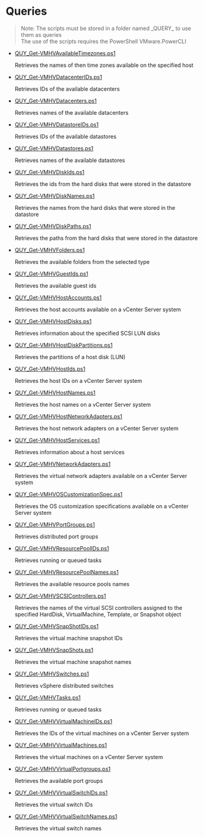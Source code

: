 # Queries

> Note: The scripts must be stored in a folder named \_QUERY_ to use them as queries
<br>The use of the scripts requires the PowerShell VMware.PowerCLI

+ [QUY_Get-VMHVAvailableTimezones.ps1](./QUY_Get-VMHVAvailableTimezones.ps1)

  Retrieves the names of then time zones available on the specified host

+ [QUY_Get-VMHVDatacenterIDs.ps1](./QUY_Get-VMHVDatacenterIDs.ps1)

  Retrieves IDs of the available datacenters

+ [QUY_Get-VMHVDatacenters.ps1](./QUY_Get-VMHVDatacenters.ps1)

  Retrieves names of the available datacenters

+ [QUY_Get-VMHVDatastoreIDs.ps1](./QUY_Get-VMHVDatastoreIDs.ps1)

  Retrieves IDs of the available datastores

+ [QUY_Get-VMHVDatastores.ps1](./QUY_Get-VMHVDatastores.ps1)

  Retrieves names of the available datastores

+ [QUY_Get-VMHVDiskIds.ps1](./QUY_Get-VMHVDiskIds.ps1)

  Retrieves the ids from the hard disks that were stored in the datastore

+ [QUY_Get-VMHVDiskNames.ps1](./QUY_Get-VMHVDiskNames.ps1)

  Retrieves the names from the hard disks that were stored in the datastore

+ [QUY_Get-VMHVDiskPaths.ps1](./QUY_Get-VMHVDiskPaths.ps1)

  Retrieves the paths from the hard disks that were stored in the datastore

+ [QUY_Get-VMHVFolders.ps1](./QUY_Get-VMHVFolders.ps1)

  Retrieves the available folders from the selected type 

+ [QUY_Get-VMHVGuestIds.ps1](./QUY_Get-VMHVGuestIds.ps1)

  Retrieves the available guest ids

+ [QUY_Get-VMHVHostAccounts.ps1](./QUY_Get-VMHVHostAccounts.ps1)

  Retrieves the host accounts available on a vCenter Server system

+ [QUY_Get-VMHVHostDisks.ps1](./QUY_Get-VMHVHostDisks.ps1)

  Retrieves information about the specified SCSI LUN disks

+ [QUY_Get-VMHVHostDiskPartitions.ps1](./QUY_Get-VMHVHostDiskPartitions.ps1)

  Retrieves the partitions of a host disk (LUN)

+ [QUY_Get-VMHVHostIds.ps1](./QUY_Get-VMHVHostIds.ps1)

  Retrieves the host IDs on a vCenter Server system

+ [QUY_Get-VMHVHostNames.ps1](./QUY_Get-VMHVHostNames.ps1)

  Retrieves the host names on a vCenter Server system

+ [QUY_Get-VMHVHostNetworkAdapters.ps1](./QUY_Get-VMHVHostNetworkAdapters.ps1)

  Retrieves the host network adapters on a vCenter Server system

+ [QUY_Get-VMHVHostServices.ps1](./QUY_Get-VMHVHostServices.ps1)

  Retrieves information about a host services

+ [QUY_Get-VMHVNetworkAdapters.ps1](./QUY_Get-VMHVNetworkAdapters.ps1)

  Retrieves the virtual network adapters available on a vCenter Server system

+ [QUY_Get-VMHVOSCustomizationSpec.ps1](./QUY_Get-VMHVOSCustomizationSpec.ps1)

  Retrieves the OS customization specifications available on a vCenter Server system

+ [QUY_Get-VMHVPortGroups.ps1](./QUY_Get-VMHVPortGroups.ps1)

  Retrieves distributed port groups

+ [QUY_Get-VMHVResourcePoolIDs.ps1](./QUY_Get-VMHVResourcePoolIDs.ps1)

  Retrieves running or queued tasks

+ [QUY_Get-VMHVResourcePoolNames.ps1](./QUY_Get-VMHVResourcePoolNames.ps1)

  Retrieves the available resource pools names

+ [QUY_Get-VMHVSCSIControllers.ps1](./QUY_Get-VMHVSCSIControllers.ps1)

  Retrieves the names of the virtual SCSI controllers assigned to the specified HardDisk, VirtualMachine, Template, or Snapshot object

+ [QUY_Get-VMHVSnapShotIDs.ps1](./QUY_Get-VMHVSnapShotIDs.ps1)
  
  Retrieves the virtual machine snapshot IDs

+ [QUY_Get-VMHVSnapShots.ps1](./QUY_Get-VMHVSnapShots.ps1)
  
  Retrieves the virtual machine snapshot names

+ [QUY_Get-VMHVSwitches.ps1](./QUY_Get-VMHVSwitches.ps1) 
  
  Retrieves vSphere distributed switches

+ [QUY_Get-VMHVTasks.ps1](./QUY_Get-VMHVTasks.ps1)

  Retrieves running or queued tasks

+ [QUY_Get-VMHVVirtualMachineIDs.ps1](./QUY_Get-VMHVVirtualMachineIDs.ps1)

  Retrieves the IDs of the virtual machines on a vCenter Server system

+ [QUY_Get-VMHVVirtualMachines.ps1](./QUY_Get-VMHVVirtualMachines.ps1)

  Retrieves the virtual machines on a vCenter Server system

+ [QUY_Get-VMHVVirtualPortgroups.ps1](./QUY_Get-VMHVVirtualPortgroups.ps1)

  Retrieves the available port groups

+ [QUY_Get-VMHVVirtualSwitchIDs.ps1](./QUY_Get-VMHVVirtualSwitchIDs.ps1)

  Retrieves the virtual switch IDs

+ [QUY_Get-VMHVVirtualSwitchNames.ps1](./QUY_Get-VMHVVirtualSwitchNames.ps1)

  Retrieves the virtual switch names